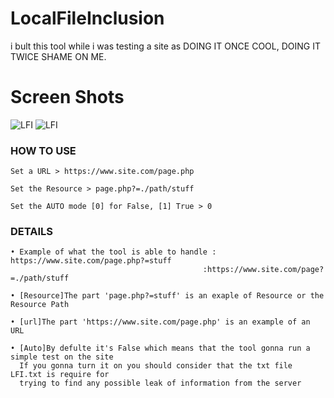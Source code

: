 # LocalFileInclusion
 i bult this tool while i was testing a site 
as DOING IT ONCE COOL, DOING IT TWICE SHAME ON ME.
# Screen Shots
<img src="https://i.ibb.co/0m2Pbpw/lfi.png" alt="LFI" border="0">

<img src="https://i.ibb.co/cQxZDrN/show.png" alt="LFI" border="0">

### HOW TO USE 
~~~~
Set a URL > https://www.site.com/page.php
~~~~
~~~~
Set the Resource > page.php?=./path/stuff
~~~~
~~~~
Set the AUTO mode [0] for False, [1] True > 0
~~~~

### DETAILS
~~~~
• Example of what the tool is able to handle : https://www.site.com/page.php?=stuff
                                           :https://www.site.com/page?=./path/stuff
~~~~

~~~~
• [Resource]The part 'page.php?=stuff' is an exaple of Resource or the Resource Path
~~~~

~~~~
• [url]The part 'https://www.site.com/page.php' is an example of an URL
~~~~

~~~~
• [Auto]By defulte it's False which means that the tool gonna run a simple test on the site
  If you gonna turn it on you should consider that the txt file LFI.txt is require for 
  trying to find any possible leak of information from the server
~~~~
